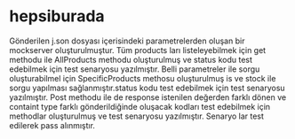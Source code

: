 # hepsiburada
Gönderilen j.son dosyası içerisindeki parametrelerden oluşan bir mockserver oluşturulmuştur.
Tüm products ları listeleyebilmek için get methodu ile AllProducts methodu oluşturulmuş ve status kodu test edebilmek için test senaryosu yazılmıştır.
Belli parametreler ile sorgu oluşturabilmel için SpecificProducts methosu oluşturulmuş is ve stock ile sorgu yapılması sağlanmıştır.status kodu test edebilmek için test senaryosu yazılmıştır.
Post methodu ile de response istenilen değerden farklı dönen ve containt type farklı gönderildiğinde oluşacak kodları test edebilmek için methodlar oluşturulmuş ve test senaryosu yazılmıştır.
Senaryo lar test edilerek pass alınmıştır. 
